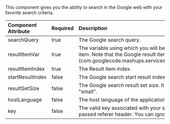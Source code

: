 This component gives you the ability to search in the Google web with your favorite search criteria.

| Component Attribute   | Required | Description | Default value |
|:----------------------|:---------|:------------|:--------------|
| searchQuery | true | The Google search query. | NA |
| resultItemVar | true | The variable using which you will be able to access the Google result item. Note that the Google result item is of type (com.googlecode.mashups.services.google.api.GoogleSearchResultItem). | NA |
| resultItemIndex | true | The Result item index. | NA |
| startResultIndex | false | The Google search start result index. | 0 |
| resultSetSize | false | The Google search result set size. It can have one of two values "large" or "small". | large |
| hostLanguage | false | The host language of the application making the request. | en |
| key | false | The valid key associated with your site which is validated against the passed referer header. You can ignore it. | NA |